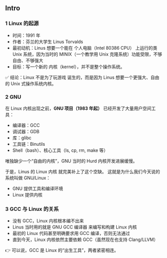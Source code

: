 ## Intro
### 1 Linux 的起源

- 时间：1991 年
- 作者：芬兰的大学生 Linus Torvalds
- 最初动机：Linus 想要一个能在 个人电脑（Intel 80386 CPU） 上运行的类 Unix 系统，因为当时的 MINIX（一个教学用 Unix 克隆系统）功能受限，不够自由、不够强大
- 目标：写一个新的 内核（kernel），并不是整个操作系统。

✅ 结论：Linux 不是为了玩游戏 诞生的，而是因为 Linus 想要一个更强大、自由的 Unix 式操作系统内核。

### 2 GNU

在 Linux 内核出现之前，**GNU 项目（1983 年起）** 已经开发了大量用户空间工具：

- 编译器：GCC
- 调试器：GDB
- 库：glibc
- 工具链：Binutils
- Shell（bash）、核心工具（ls, cp, rm, make 等）

唯独缺少一个“自由的内核”，GNU 当时的 Hurd 内核开发进展缓慢。

于是，Linus 的 Linux 内核 就完美补上了这个空缺。
这就是为什么我们今天说的系统叫做 GNU/Linux：

- GNU 提供工具和编译环境
- Linux 提供内核

### 3 GCC 与 Linux 的关系

- 没有 GCC，Linux 内核根本编不出来
- Linus 当时用的就是 GNU GCC 编译器 来编写和构建 Linux 内核
- 最初的 Linux 代码甚至明确要求用 GCC 编译，否则无法通过
- 直到今天，Linux 内核依然主要依赖 GCC（虽然现在也支持 Clang/LLVM）

👉 可以说，GCC 是 Linux 的“出生工具”，两者紧密相连。